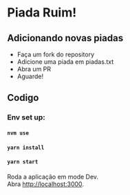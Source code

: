 # Piada Ruim!

## Adicionando novas piadas
* Faça um fork do repository
* Adicione uma piada em piadas.txt
* Abra um PR
* Aguarde!

## Codigo
### Env set up:
#### `nvm use`
#### `yarn install`
#### `yarn start`
Roda a aplicação em mode Dev.<br>
Abra [http://localhost:3000](http://localhost:3000).
